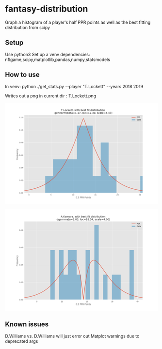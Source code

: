 # fantasy-distribution
Graph a histogram of a player's half PPR points as well as the best fitting distribution from scipy


## Setup
Use python3
Set up a venv
dependencies: nflgame,scipy,matplotlib,pandas,numpy,statsmodels


## How to use
In venv: 
   python ./get_stats.py --player "T.Lockett" --years 2018 2019

Writes out a png in current dir : T.Lockett.png

![Tyler Lockett 2018-2019](https://github.com/rahunt/fantasy-distribution/blob/master/T.Lockett.png)

![Alvin Kamara 2018-2019](https://github.com/rahunt/fantasy-distribution/blob/master/A.Kamara.png)

## Known issues
D.Williams vs. D.Williams will just error out
Matplot warnings due to deprecated args
